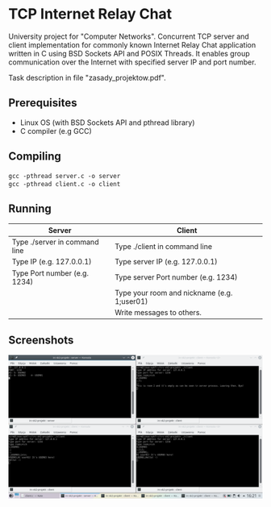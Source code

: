 # TCP Internet Relay Chat

University project for "Computer Networks". Concurrent TCP server and client implementation for commonly known Internet Relay Chat application written in C using BSD Sockets API and POSIX Threads. It enables group communication over the Internet with specified server IP and port number.

Task description in file "zasady_projektow.pdf".

## Prerequisites

* Linux OS (with BSD Sockets API and pthread library)
* C compiler (e.g GCC)

## Compiling

```
gcc -pthread server.c -o server
gcc -pthread client.c -o client
```

## Running

| Server | Client |
| --- | --- |
| Type ./server in command line | Type ./client in command line |
| Type IP (e.g. 127.0.0.1) | Type server IP (e.g. 127.0.0.1) |
| Type Port number (e.g. 1234) | Type server Port number (e.g. 1234) |
| | Type your room and nickname (e.g. 1;user01) |
| | Write messages to others. |

## Screenshots

<img src="./IRC_screen01.png" alt="screenshot">
